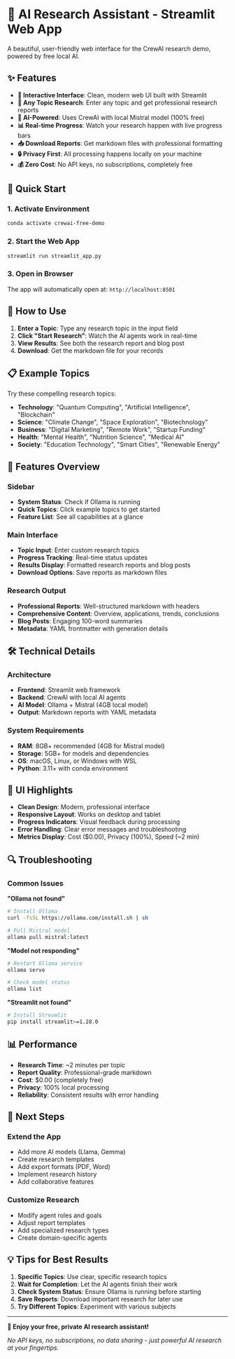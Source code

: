 # 🚀 AI Research Assistant - Streamlit Web App

A beautiful, user-friendly web interface for the CrewAI research demo, powered by free local AI.

## ✨ Features

- **🎯 Interactive Interface**: Clean, modern web UI built with Streamlit
- **📝 Any Topic Research**: Enter any topic and get professional research reports
- **🤖 AI-Powered**: Uses CrewAI with local Mistral model (100% free)
- **📊 Real-time Progress**: Watch your research happen with live progress bars
- **📥 Download Reports**: Get markdown files with professional formatting
- **🔒 Privacy First**: All processing happens locally on your machine
- **💰 Zero Cost**: No API keys, no subscriptions, completely free

## 🚀 Quick Start

### 1. Activate Environment
```bash
conda activate crewai-free-demo
```

### 2. Start the Web App
```bash
streamlit run streamlit_app.py
```

### 3. Open in Browser
The app will automatically open at: `http://localhost:8501`

## 🎯 How to Use

1. **Enter a Topic**: Type any research topic in the input field
2. **Click "Start Research"**: Watch the AI agents work in real-time
3. **View Results**: See both the research report and blog post
4. **Download**: Get the markdown file for your records

## 📋 Example Topics

Try these compelling research topics:

- **Technology**: "Quantum Computing", "Artificial Intelligence", "Blockchain"
- **Science**: "Climate Change", "Space Exploration", "Biotechnology"  
- **Business**: "Digital Marketing", "Remote Work", "Startup Funding"
- **Health**: "Mental Health", "Nutrition Science", "Medical AI"
- **Society**: "Education Technology", "Smart Cities", "Renewable Energy"

## 🔧 Features Overview

### Sidebar
- **System Status**: Check if Ollama is running
- **Quick Topics**: Click example topics to get started
- **Feature List**: See all capabilities at a glance

### Main Interface
- **Topic Input**: Enter custom research topics
- **Progress Tracking**: Real-time status updates
- **Results Display**: Formatted research reports and blog posts
- **Download Options**: Save reports as markdown files

### Research Output
- **Professional Reports**: Well-structured markdown with headers
- **Comprehensive Content**: Overview, applications, trends, conclusions
- **Blog Posts**: Engaging 100-word summaries
- **Metadata**: YAML frontmatter with generation details

## 🛠️ Technical Details

### Architecture
- **Frontend**: Streamlit web framework
- **Backend**: CrewAI with local AI agents
- **AI Model**: Ollama + Mistral (4GB local model)
- **Output**: Markdown reports with YAML metadata

### System Requirements
- **RAM**: 8GB+ recommended (4GB for Mistral model)
- **Storage**: 5GB+ for models and dependencies
- **OS**: macOS, Linux, or Windows with WSL
- **Python**: 3.11+ with conda environment

## 🎨 UI Highlights

- **Clean Design**: Modern, professional interface
- **Responsive Layout**: Works on desktop and tablet
- **Progress Indicators**: Visual feedback during processing
- **Error Handling**: Clear error messages and troubleshooting
- **Metrics Display**: Cost ($0.00), Privacy (100%), Speed (~2 min)

## 🔍 Troubleshooting

### Common Issues

**"Ollama not found"**
```bash
# Install Ollama
curl -fsSL https://ollama.com/install.sh | sh

# Pull Mistral model
ollama pull mistral:latest
```

**"Model not responding"**
```bash
# Restart Ollama service
ollama serve

# Check model status
ollama list
```

**"Streamlit not found"**
```bash
# Install Streamlit
pip install streamlit>=1.28.0
```

## 📊 Performance

- **Research Time**: ~2 minutes per topic
- **Report Quality**: Professional-grade markdown
- **Cost**: $0.00 (completely free)
- **Privacy**: 100% local processing
- **Reliability**: Consistent results with error handling

## 🚀 Next Steps

### Extend the App
- Add more AI models (Llama, Gemma)
- Create research templates
- Add export formats (PDF, Word)
- Implement research history
- Add collaborative features

### Customize Research
- Modify agent roles and goals
- Adjust report templates
- Add specialized research types
- Create domain-specific agents

## 💡 Tips for Best Results

1. **Specific Topics**: Use clear, specific research topics
2. **Wait for Completion**: Let the AI agents finish their work
3. **Check System Status**: Ensure Ollama is running before starting
4. **Save Reports**: Download important research for later use
5. **Try Different Topics**: Experiment with various subjects

---

**🎉 Enjoy your free, private AI research assistant!**

*No API keys, no subscriptions, no data sharing - just powerful AI research at your fingertips.* 
